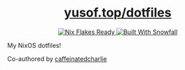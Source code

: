 <h1 align="center"><a href="https://yusof.top/dotfiles">yusof.top/dotfiles</a></h1>

<p align="center">
 <a href="https://nixos.wiki/wiki/Flakes" target="_blank">
  <img alt="Nix Flakes Ready" src="https://img.shields.io/static/v1?logo=nixos&logoColor=d8dee9&label=Nix%20Flakes&labelColor=5e81ac&message=Ready&color=d8dee9&style=for-the-badge">
</a>
 <a href="https://github.com/snowfallorg/lib" target="_blank">
  <img alt="Built With Snowfall" src="https://img.shields.io/static/v1?logoColor=d8dee9&label=Built%20With&labelColor=5e81ac&message=Snowfall&color=d8dee9&style=for-the-badge">
 </a>
</p>

My NixOS dotfiles!

Co-authored by [caffeinatedcharlie](https://github.com/caffeinatedcharlie/)
